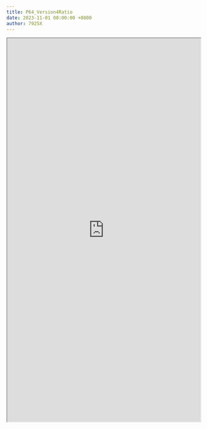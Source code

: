 ```yaml
---
title: P64_Version4Ratio
date: 2023-11-01 08:00:00 +0800
author: 7925X
---
```


<iframe src="https://y.dialwo.com/7925X2024/20231101-P64_Version4Ratio.pdf" width="100%" height="1000px"></iframe>
